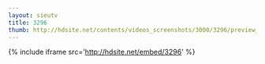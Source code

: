 ```yaml
---
layout: sieutv
title: 3296
thumb: http://hdsite.net/contents/videos_screenshots/3000/3296/preview_360p.mp4.jpg
---
```

{% include iframe src='http://hdsite.net/embed/3296' %}
 
